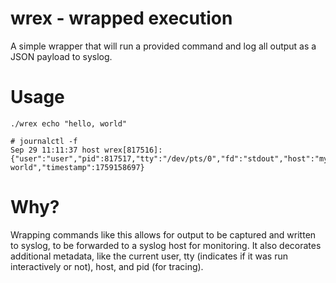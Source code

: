 # wrex - wrapped execution

A simple wrapper that will run a provided command and log all output as a JSON payload to syslog.

# Usage

```
./wrex echo "hello, world"

# journalctl -f
Sep 29 11:11:37 host wrex[817516]: {"user":"user","pid":817517,"tty":"/dev/pts/0","fd":"stdout","host":"myhost","message":"hello, world","timestamp":1759158697}
```

# Why?

Wrapping commands like this allows for output to be captured and written to syslog, to be forwarded to a syslog host for monitoring. It also
decorates additional metadata, like the current user, tty (indicates if it was run interactively or not), host, and pid (for tracing).
